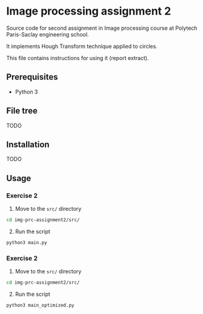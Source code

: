 # Image processing assignment 2

Source code for second assignment in Image processing course at Polytech Paris-Saclay engineering school.

It implements Hough Transform technique applied to circles.

This file contains instructions for using it (report extract).

## Prerequisites

- Python 3

## File tree

TODO

## Installation

TODO

## Usage
### Exercise 2

1. Move to the `src/` directory

```sh
cd img-prc-assignment2/src/
```

2. Run the script

```sh
python3 main.py
```

### Exercise 2

1. Move to the `src/` directory

```sh
cd img-prc-assignment2/src/
```

2. Run the script

```sh
python3 main_optimized.py
```